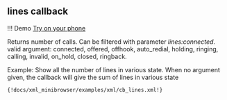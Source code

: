 ## lines callback

!!! Demo
    [Try on your phone](xml/cb_lines.xml)

Returns number of calls. Can be filtered with parameter *lines:connected*. valid argument: connected, offered, offhook, auto_redial, holding, ringing, calling, invalid, on_hold, closed, ringback.

Example: Show all the number of lines in various state. When no argument given, the callback will give the sum of lines in various state

```xml
{!docs/xml_minibrowser/examples/xml/cb_lines.xml!}
```
